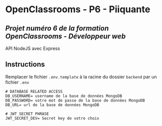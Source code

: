 # OpenClassrooms - P6 - Piiquante
## _Projet numéro 6 de la formation OpenClassrooms - Développeur web_


API NodeJS avec Express

## Instructions

Remplacer le fichier `.env.template` à la racine du dossier `backend` par un fichier `.env`

    # DATABASE RELATED ACCESS
    DB_USERNAME= username de la base de données MongoDB
    DB_PASSWORD= votre mot de passe de la base de données MongoDB
    DB_URL= url de la base de données MongoDB

    # JWT SECRET PHRASE
    JWT_SECRET_DEV= Secret key de votre choix


